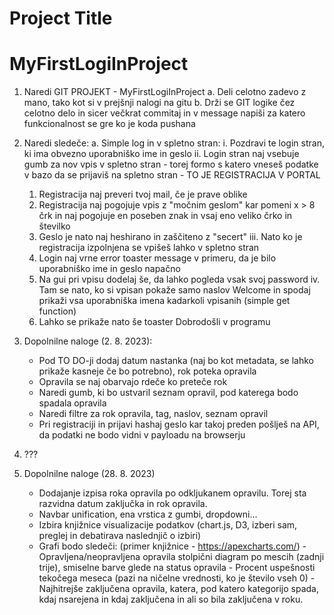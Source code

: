 
# Project Title

# MyFirstLogiInProject
1. Naredi GIT PROJEKT - MyFirstLogiInProject
    a. Deli celotno zadevo z mano, tako kot si v prejšnji nalogi na gitu
    b. Drži se GIT logike čez celotno delo in sicer večkrat commitaj in v message napiši za katero funkcionalnost se gre ko je koda pushana
  2. Naredi sledeče:
    a. Simple log in v spletno stran:
      i. Pozdravi te login stran, ki ima obvezno uporabniško ime in geslo
      ii. Login stran naj vsebuje gumb za nov vpis v spletno stran - torej formo s katero vneseš podatke v bazo da se prijaviš na spletno stran - TO JE REGISTRACIJA V PORTAL
        1) Registracija naj preveri tvoj mail, če je prave oblike
        2) Registracija naj pogojuje vpis z "močnim geslom" kar pomeni x > 8 črk in naj pogojuje en poseben znak in vsaj eno veliko črko in številko
        3) Geslo je nato naj heshirano in zaščiteno z "secert"
      iii. Nato ko je registracija izpolnjena se vpišeš lahko v spletno stran
        1) Login naj vrne error toaster message v primeru, da je bilo uporabniško ime in geslo napačno
        2) Na gui pri vpisu dodelaj še, da lahko pogleda vsak svoj password
      iv. Tam se nato, ko si vpisan pokaže samo naslov Welcome in spodaj prikaži vsa uporabniška imena kadarkoli vpisanih (simple get function)
        1) Lahko se prikaže nato še toaster Dobrodošli v programu
    
  3. Dopolnilne naloge (2. 8. 2023):
     -  Pod TO DO-ji dodaj datum nastanka (naj bo kot metadata, se lahko prikaže kasneje če bo potrebno), rok poteka opravila
     -  Opravila se naj obarvajo rdeče ko preteče rok
     -  Naredi gumb, ki bo ustvaril seznam opravil, pod katerega bodo spadala opravila
     -  Naredi filtre za rok opravila, tag, naslov, seznam opravil
     -  Pri registraciji in prijavi hashaj geslo kar takoj preden pošlješ na API, da podatki ne bodo vidni v payloadu na browserju
    
  4. ???
  5. Dopolnilne naloge (28. 8. 2023)
      - Dodajanje izpisa roka opravila po odkljukanem opravilu. Torej sta razvidna datum zaključka in rok opravila.
      - Navbar unification, ena vrstica z gumbi, dropdowni...
      - Izbira knjižnice visualizacije podatkov (chart.js, D3, izberi sam, preglej in debatirava naslednjič o izbiri)
      - Grafi bodo sledeči: (primer knjižnice - https://apexcharts.com/)
            - Opravljena/neopravljena opravila stolpični diagram po mescih (zadnji trije), smiselne barve glede na status opravila
            - Procent uspešnosti tekočega meseca (pazi na ničelne vrednosti, ko je število vseh 0)
            - Najhitrejše zaključena opravila, katera, pod katero kategorijo spada, kdaj nsarejena in kdaj zaključena in ali so bila zaključena v roku.
     
